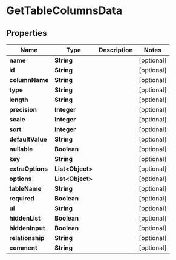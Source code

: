 
# GetTableColumnsData

## Properties
Name | Type | Description | Notes
------------ | ------------- | ------------- | -------------
**name** | **String** |  |  [optional]
**id** | **String** |  |  [optional]
**columnName** | **String** |  |  [optional]
**type** | **String** |  |  [optional]
**length** | **String** |  |  [optional]
**precision** | **Integer** |  |  [optional]
**scale** | **Integer** |  |  [optional]
**sort** | **Integer** |  |  [optional]
**defaultValue** | **String** |  |  [optional]
**nullable** | **Boolean** |  |  [optional]
**key** | **String** |  |  [optional]
**extraOptions** | **List&lt;Object&gt;** |  |  [optional]
**options** | **List&lt;Object&gt;** |  |  [optional]
**tableName** | **String** |  |  [optional]
**required** | **Boolean** |  |  [optional]
**ui** | **String** |  |  [optional]
**hiddenList** | **Boolean** |  |  [optional]
**hiddenInput** | **Boolean** |  |  [optional]
**relationship** | **String** |  |  [optional]
**comment** | **String** |  |  [optional]



